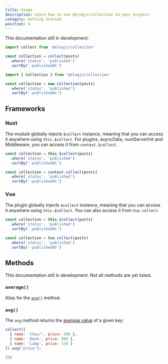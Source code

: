 ```yaml
---
title: Usage
description: Learn how to use @eloqjs/collection in your project.
category: Getting Started
position: 4
---
```


<alert type="warning">This documentation still in development.</alert>

<code-group>
  <code-block label="collect()" active>

  ```js
  import collect from '@eloqjs/collection'
  
  const collection = collect(posts)
    .where('status', 'published')
    .sortBy('-publishedAt')
  ```

  </code-block>
  <code-block label="new Collection()">

  ```js
  import { Collection } from '@eloqjs/collection'
  
  const collection = new Collection(posts)
    .where('status', 'published')
    .sortBy('-publishedAt')
  ```

  </code-block>
</code-group>

## Frameworks

### Nuxt

The module globally injects `$collect` instance, meaning that you can access it anywhere
using `this.$collect`. For plugins, asyncData, nuxtServerInit and Middleware, you can access it from `context.$collect`.

<code-group>
  <code-block label="this.$collect()" active>

  ```js 
  const collection = this.$collect(posts)
    .where('status', 'published')
    .sortBy('-publishedAt')
  ```

  </code-block>
  <code-block label="context.$collect()">

  ```js 
  const collection = context.collect(posts)
    .where('status', 'published')
    .sortBy('-publishedAt')
  ```

  </code-block>
</code-group>

### Vue

The plugin globally injects `$collect` instance, meaning that you can access it anywhere
using `this.$collect`. You can also access it from `Vue.collect`.

<code-group>
  <code-block label="this.$collect()" active>

  ```js 
  const collection = this.$collect(posts)
    .where('status', 'published')
    .sortBy('-publishedAt')
  ```

  </code-block>
  <code-block label="Vue.collect()">

  ```js 
  const collection = Vue.collect(posts)
    .where('status', 'published')
    .sortBy('-publishedAt')
  ```

  </code-block>
</code-group>

## Methods

<alert type="warning">This documentation still in development. Not all methods are yet listed.</alert>

### `average()`

Alias for the [`avg()`](/usage#avg) method.

### `avg()`

The `avg` method returns the [average value](https://en.wikipedia.org/wiki/Average) of a given key:

<code-group>
  <code-block label="Usage" active>

  ```js
  collect([
    { name: 'Chair', price: 600 },
    { name: 'Desk', price: 900 },
    { name: 'Lamp', price: 150 }
  ]).avg('price');
  ```

  </code-block>
  <code-block label="Returns">

  ```js
  550
  ```

  </code-block>
</code-group>
